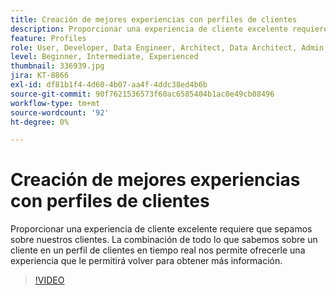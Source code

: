 ```yaml
---
title: Creación de mejores experiencias con perfiles de clientes
description: Proporcionar una experiencia de cliente excelente requiere que sepamos sobre nuestros clientes. La combinación de todo lo que sabemos sobre un cliente en un perfil de clientes en tiempo real nos permite ofrecerle una experiencia que le permitirá volver para obtener más información.
feature: Profiles
role: User, Developer, Data Engineer, Architect, Data Architect, Admin, Leader
level: Beginner, Intermediate, Experienced
thumbnail: 336939.jpg
jira: KT-8866
exl-id: df81b1f4-4d60-4b07-aa4f-4ddc38ed4b6b
source-git-commit: 90f7621536573f60ac6585404b1ac0e49cb08496
workflow-type: tm+mt
source-wordcount: '92'
ht-degree: 0%

---
```


# Creación de mejores experiencias con perfiles de clientes

Proporcionar una experiencia de cliente excelente requiere que sepamos sobre nuestros clientes. La combinación de todo lo que sabemos sobre un cliente en un perfil de clientes en tiempo real nos permite ofrecerle una experiencia que le permitirá volver para obtener más información.

>[!VIDEO](https://video.tv.adobe.com/v/336939/?quality=12&learn=on)
